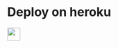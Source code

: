 
 
# Deploy on heroku


<a href="https://dashboard.heroku.com/new?template=https://github.com/electricalscammer/src/">
     <img height="30px" src="https://img.shields.io/badge/Deploy%20To%20Heroku-blueviolet?style=for-the-badge&logo=heroku">
  </a>
